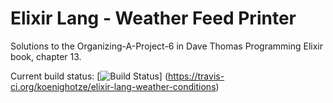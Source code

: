 # Elixir Lang - Weather Feed Printer

Solutions to the Organizing-A-Project-6 in Dave Thomas Programming Elixir book, chapter 13.

Current build status: 
[![Build Status](https://travis-ci.org/koenighotze/elixir-lang-weather-conditions.svg?branch=master)] (https://travis-ci.org/koenighotze/elixir-lang-weather-conditions)



